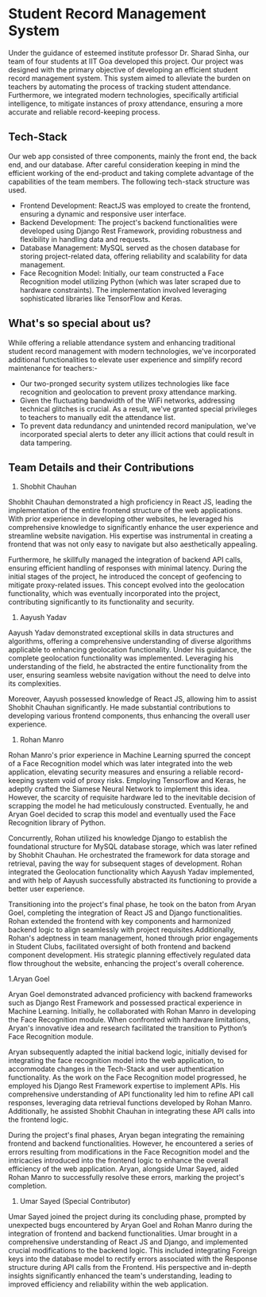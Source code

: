 # Student Record Management System 

Under the guidance of esteemed institute professor Dr. Sharad Sinha, our team of four students at IIT Goa developed this project. Our project was designed with the primary objective of developing an efficient student record management system. This system aimed to alleviate the burden on teachers by automating the process of tracking student attendance. Furthermore, we integrated modern technologies, specifically artificial intelligence, to mitigate instances of proxy attendance, ensuring a more accurate and reliable record-keeping process.

## Tech-Stack
Our web app consisted of three components, mainly the front end, the back end, and our database. After careful consideration keeping in mind the efficient working of the end-product and taking complete advantage of the capabilities of the team members. The following tech-stack structure was used. 

- Frontend Development: ReactJS was employed to create the frontend, ensuring a dynamic and responsive user interface.
- Backend Development: The project's backend functionalities were developed using Django Rest Framework, providing robustness and flexibility in handling data and requests.
- Database Management: MySQL served as the chosen database for storing project-related data, offering reliability and scalability for data management.
- Face Recognition Model: Initially, our team constructed a Face Recognition model utilizing Python (which was later scraped due to hardware constraints). The implementation involved leveraging sophisticated libraries like TensorFlow and Keras.

## What's so special about us?

While offering a reliable attendance system and enhancing traditional student record management with modern technologies, we've incorporated additional functionalities to elevate user experience and simplify record maintenance for teachers:-

- Our two-pronged security system utilizes technologies like face recognition and geolocation to prevent proxy attendance marking.
- Given the fluctuating bandwidth of the WiFi networks, addressing technical glitches is crucial. As a result, we've granted special privileges to teachers to manually edit the attendance list.
- To prevent data redundancy and unintended record manipulation, we've incorporated special alerts to deter any illicit actions that could result in data tampering.


## Team Details and their Contributions

1. Shobhit Chauhan
    
Shobhit Chauhan demonstrated a high proficiency in React JS, leading the implementation of the entire frontend structure of the web applications. With prior experience in developing other websites, he leveraged his comprehensive knowledge to significantly enhance the user experience and streamline website navigation. His expertise was instrumental in creating a frontend that was not only easy to navigate but also aesthetically appealing.

Furthermore, he skillfully managed the integration of backend API calls, ensuring efficient handling of responses with minimal latency. During the initial stages of the project, he introduced the concept of geofencing to mitigate proxy-related issues. This concept evolved into the geolocation functionality, which was eventually incorporated into the project, contributing significantly to its functionality and security.

1. Aayush Yadav
   
Aayush Yadav demonstrated exceptional skills in data structures and algorithms, offering a comprehensive understanding of diverse algorithms applicable to enhancing geolocation functionality. Under his guidance, the complete geolocation functionality was implemented. Leveraging his understanding of the field, he abstracted the entire functionality from the user, ensuring seamless website navigation without the need to delve into its complexities.

Moreover, Aayush possessed knowledge of React JS, allowing him to assist Shobhit Chauhan significantly. He made substantial contributions to developing various frontend components, thus enhancing the overall user experience.

1. Rohan Manro
   
Rohan Manro's prior experience in Machine Learning spurred the concept of a Face Recognition model which was later integrated into the web application, elevating security measures and ensuring a reliable record-keeping system void of proxy risks. Employing Tensorflow and Keras, he adeptly crafted the Siamese Neural Network to implement this idea. However, the scarcity of requisite hardware led to the inevitable decision of scrapping the model he had meticulously constructed. Eventually, he and Aryan Goel decided to scrap this model and eventually used the Face Recognition library of Python.

Concurrently, Rohan utilized his knowledge Django to establish the foundational structure for MySQL database storage, which was later refined by Shobhit Chauhan. He orchestrated the framework for data storage and retrieval, paving the way for subsequent stages of development. Rohan integrated the Geolocation functionality which Aayush Yadav implemented, and with help of Aayush successfully abstracted its functioning to provide a better user experience.

Transitioning into the project's final phase, he took on the baton from Aryan Goel, completing the integration of React JS and Django functionalities. Rohan extended the frontend with key components and harmonized backend logic to align seamlessly with project requisites.Additionally, Rohan's adeptness in team management, honed through prior engagements in Student Clubs, facilitated oversight of both frontend and backend component development. His strategic planning effectively regulated data flow throughout the website, enhancing the project's overall coherence.

1.Aryan Goel

Aryan Goel demonstrated advanced proficiency with backend frameworks such as Django Rest Framework and possessed practical experience in Machine Learning. Initially, he collaborated with Rohan Manro in developing the Face Recognition module. When confronted with hardware limitations, Aryan's innovative idea and research facilitated the transition to Python’s Face Recognition module.

Aryan subsequently adapted the initial backend logic, initially devised for integrating the face recognition model into the web application, to accommodate changes in the Tech-Stack and user authentication functionality. As the work on the Face Recognition model progressed, he employed his Django Rest Framework expertise to implement APIs. His comprehensive understanding of API functionality led him to refine API call responses, leveraging data retrieval functions developed by Rohan Manro. Additionally, he assisted Shobhit Chauhan in integrating these API calls into the frontend logic.

During the project's final phases, Aryan began integrating the remaining frontend and backend functionalities. However, he encountered a series of errors resulting from modifications in the Face Recognition model and the intricacies introduced into the frontend logic to enhance the overall efficiency of the web application. Aryan, alongside Umar Sayed, aided Rohan Manro to successfully resolve these errors, marking the project's completion.

1. Umar Sayed (Special Contributor)
   
Umar Sayed joined the project during its concluding phase, prompted by unexpected bugs encountered by Aryan Goel and Rohan Manro during the integration of frontend and backend functionalities. Umar brought in a comprehensive understanding of React JS and Django, and implemented crucial modifications to the backend logic. This included integrating Foreign keys into the database model to rectify errors associated with the Response structure during API calls from the Frontend. His perspective and in-depth insights significantly enhanced the team's understanding, leading to improved efficiency and reliability within the web application.



